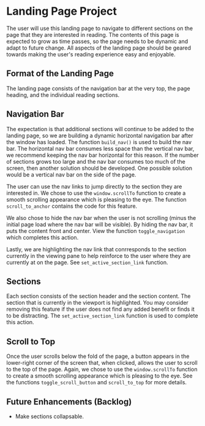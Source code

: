 # Landing Page Project

The user will use this landing page to navigate to different sections on the page that they are interested in reading. The contents of this page is expected to grow as time passes, so the page needs to be dynamic and adapt to future change. All aspects of the landing page should be geared towards making the user's reading experience easy and enjoyable.


## Format of the Landing Page

The landing page consists of the navigation bar at the very top, the page heading, and the individual reading sections.


## Navigation Bar

The expectation is that additional sections will continue to be added to the landing page, so we are building a dynamic horizontal navigation bar after the window has loaded. The function `build_nav()` is used to build the nav bar. The horizontal nav bar consumes less space than the vertical nav bar, we recommend keeping the nav bar horizontal for this reason. If the number of sections grows too large and the nav bar consumes too much of the screen, then another solution should be developed. One possible solution would be a vertical nav bar on the side of the page.

The user can use the nav links to jump directly to the section they are interested in. We chose to use the `window.scrollTo` function to create a smooth scrolling appearance which is pleasing to the eye. The function `scroll_to_anchor` contains the code for this feature.

We also chose to hide the nav bar when the user is not scrolling (minus the initial page load where the nav bar will be visible). By hiding the nav bar, it puts the content front and center. View the function `toggle_navigation` which completes this action.

Lastly, we are highlighting the nav link that conrresponds to the section currently in the viewing pane to help reinforce to the user where they are currently at on the page. See `set_active_section_link` function.


## Sections

Each section consists of the section header and the section content. The section that is currently in the viewport is highlighted. You may consider removing this feature if the user does not find any added benefit or finds it to be distracting. The `set_active_section_link` function is used to complete this action.


## Scroll to Top

Once the user scrolls below the fold of the page, a button appears in the lower-right corner of the screen that, when clicked, allows the user to scroll to the top of the page. Again, we chose to use the `window.scrollTo` function to create a smooth scrolling appearance which is pleasing to the eye. See the functions `toggle_scroll_button` and `scroll_to_top` for more details.


## Future Enhancements (Backlog)

* Make sections collapsable.